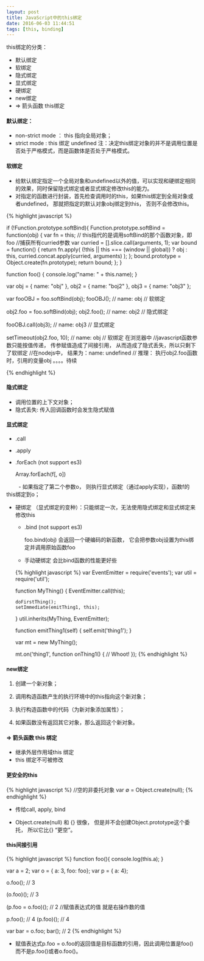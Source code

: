 ```yaml
---
layout: post
title: JavaScript中的this绑定
date: 2016-06-03 11:44:51
tags: [this, binding]
---
```

this绑定的分类：
+ 默认绑定
+ 软绑定
+ 隐式绑定
+ 显式绑定
+ 硬绑定
+ new绑定
+ => 箭头函数 this绑定

<!-- more -->

#### 默认绑定：
- non-strict mode ： this 指向全局对象；
- strict mode          :  this 绑定 undefined
  注：决定this绑定对象的并不是调用位置是否处于严格模式，而是函数体是否处于严格模式。

#### 软绑定
- 给默认绑定指定一个全局对象和undefined以外的值，可以实现和硬绑定相同的效果，同时保留隐式绑定或者显式绑定修改this的能力。
- 对指定的函数进行封装，首先检查调用时的this，如果this绑定到全局对象或者undefined， 那就把指定的默认对象obj绑定到this， 否则不会修改this。

{% highlight javascript %}

if (!Function.prototype.softBind){
  Function.prototype.softBind = function(obj) {
       var fn = this;  // this指代的是调用softBind的那个函数对象，即foo
       //捕获所有curried参数
       var curried = [].slice.call(arguments, 1);
       var bound   = function() {
            return fn.apply(
                 (!this || this === (window || global)) ? obj : this,
                 curried.concat.apply(curried, arguments)
            );
       };
       bound.prototype = Object.create(fn.prototype);
       return bound;
  };
}   

function foo() {
     console.log("name: " + this.name);
}

var obj  = { name: "obj" },
    obj2 = { name: "boj2" },
    obj3 = { name: "obj3" };

var fooOBJ = foo.softBind(obj);
fooOBJ(); // name: obj   // 软绑定

obj2.foo = foo.softBind(obj);
obj2.foo(); // name: obj2     // 隐式绑定

fooOBJ.call(obj3); // name: obj3   // 显式绑定

setTimeout(obj2.foo, 10); // name: obj  // 软绑定  在浏览器中
//javascript函数参数只能按值传递， 传参赋值造成了间接引用， 从而造成了隐式丢失，所以只剩下了软绑定
//在nodejs中， 结果为：name: undefined    // 推理： 执行obj2.foo函数时，引用的变量obj 。。。。待续

{% endhighlight %}

#### 隐式绑定
- 调用位置的上下文对象；
- 隐式丢失: 传入回调函数时会发生隐式赋值

#### 显式绑定
- .call
- .apply
- .forEach  (not support es3)

    Array.forEach(f[, o])
    
　　     - 如果指定了第二个参数o， 则执行显式绑定（通过apply实现），函数f的this绑定到o；

- 硬绑定 （显式绑定的变种）：只能绑定一次，无法使用隐式绑定和显式绑定来修改this

    - .bind  (not support es3)
    
        foo.bind(obj) 会返回一个硬编码的新函数， 它会把参数obj设置为this绑定并调用原始函数foo
        
    - 手动硬绑定  会比bind函数的性能更好些
        
    {% highlight javascript %}
    var EventEmitter = require('events');
    var util = require('util');
    
    function MyThing() {
      EventEmitter.call(this);
    
      doFirstThing();
      setImmediate(emitThing1, this);
    }
    util.inherits(MyThing, EventEmitter);
    
    function emitThing1(self) {
      self.emit('thing1');
    }
    
    var mt = new MyThing();
    
    mt.on('thing1', function onThing1() {
      // Whoot!
    });
    {% endhighlight %}

#### new绑定

1. 创建一个新对象；

2. 调用构造函数产生的执行环境中的this指向这个新对象；

3. 执行构造函数中的代码（为新对象添加属性）；

4. 如果函数没有返回其它对象，那么返回这个新对象。

#### =>  箭头函数 this 绑定
- 继承外层作用域this 绑定
- this 绑定不可被修改

#### 更安全的this

{% highlight javascript %}
//空的非委托对象
var   ∅ = Object.create(null);
{% endhighlight %}

- 传给call, apply, bind

- Object.create(null) 和 {} 很像， 但是并不会创建Object.prototype这个委托， 所以它比{} “更空”。

#### this间接引用

{% highlight javascript %}
function foo(){
     console.log(this.a);
}

var a = 2;
var o = { a: 3, foo: foo};
var p = { a: 4};

o.foo();  // 3

(o.foo)();  // 3

(p.foo = o.foo)();  //  2     //赋值表达式的值 就是右操作数的值

p.foo();   //  4
(p.foo)();   // 4

var bar = o.foo;
bar();   //  2
{% endhighlight %}

- 赋值表达式p.foo = o.foo的返回值是目标函数的引用，因此调用位置是foo()而不是p.foo()或者o.foo()。






